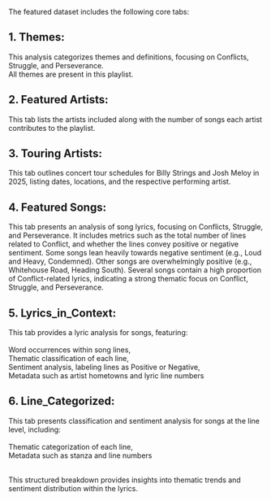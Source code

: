 The featured dataset includes the following core tabs:

## 1. Themes: 
This analysis categorizes themes and definitions, focusing on Conflicts, Struggle, and Perseverance.
<br> All themes are present in this playlist.

## 2. Featured Artists:
This tab lists the artists included along with the number of songs each artist contributes to the playlist.

## 3. Touring Artists:
This tab outlines concert tour schedules for Billy Strings and Josh Meloy in 2025, listing dates, locations, and the respective performing artist.

## 4. Featured Songs: 
This tab presents an analysis of song lyrics, focusing on Conflicts, Struggle, and Perseverance.
It includes metrics such as the total number of lines related to Conflict, and whether the lines convey positive or negative sentiment.
Some songs lean heavily towards negative sentiment (e.g., Loud and Heavy, Condemned).
Other songs are overwhelmingly positive (e.g., Whitehouse Road, Heading South).
Several songs contain a high proportion of Conflict-related lyrics, indicating a strong thematic focus on Conflict, Struggle, and Perseverance.

## 5. Lyrics_in_Context:
This tab provides a lyric analysis for songs, featuring: <br>
<br> Word occurrences within song lines,
<br> Thematic classification of each line,
<br> Sentiment analysis, labeling lines as Positive or Negative,
<br> Metadata such as artist hometowns and lyric line numbers

## 6. Line_Categorized:
This tab presents classification and sentiment analysis for songs at the line level, including: <br>
<br> Thematic categorization of each line,
<br> Metadata such as stanza and line numbers

<br> This structured breakdown provides insights into thematic trends and sentiment distribution within the lyrics.







